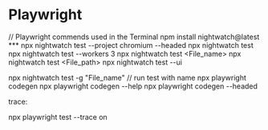 # Playwright


// Playwright commends used in the Terminal
npm install nightwatch@latest
*** npx nightwatch test --project chromium --headed 
npx nightwatch test 
npx nightwatch test --workers 3
npx nightwatch test <File_name>
npx nightwatch test <File_path>
npx nightwatch test --ui 

npx nightwatch test -g "File_name" // run test with name
npx playwright codegen 
npx playwright codegen  --help
npx playwright codegen  --headed 

trace:

npx playwright test --trace on  
    


